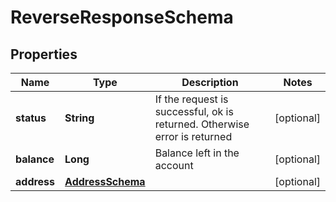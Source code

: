 
# ReverseResponseSchema

## Properties
Name | Type | Description | Notes
------------ | ------------- | ------------- | -------------
**status** | **String** | If the request is successful, ok is returned. Otherwise error is returned |  [optional]
**balance** | **Long** | Balance left in the account |  [optional]
**address** | [**AddressSchema**](AddressSchema.md) |  |  [optional]



